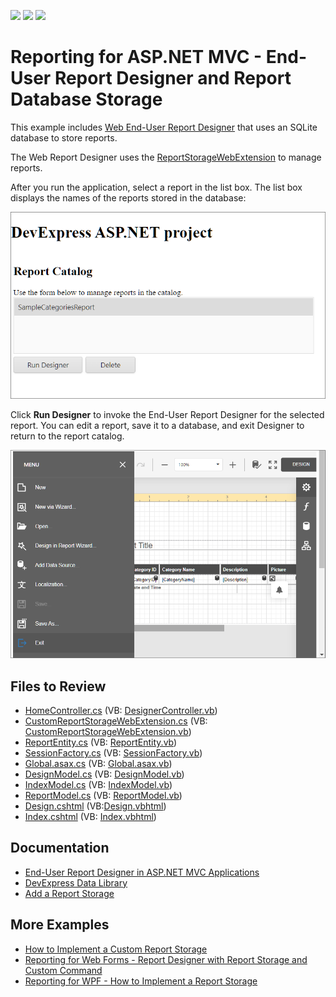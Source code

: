<!-- default badges list -->
![](https://img.shields.io/endpoint?url=https://codecentral.devexpress.com/api/v1/VersionRange/128596503/23.2.3%2B)
[![](https://img.shields.io/badge/Open_in_DevExpress_Support_Center-FF7200?style=flat-square&logo=DevExpress&logoColor=white)](https://supportcenter.devexpress.com/ticket/details/T190370)
[![](https://img.shields.io/badge/📖_How_to_use_DevExpress_Examples-e9f6fc?style=flat-square)](https://docs.devexpress.com/GeneralInformation/403183)
<!-- default badges end -->
# Reporting for ASP.NET MVC - End-User Report Designer and Report Database Storage

This example includes [Web End-User Report Designer](https://docs.devexpress.com/XtraReports/400216/web-reporting/asp-net-mvc-reporting/end-user-report-designer) that uses an SQLite database to store reports. 

The Web Report Designer uses the [ReportStorageWebExtension](https://documentation.devexpress.com/XtraReports/clsDevExpressXtraReportsWebExtensionsReportStorageWebExtensiontopic.aspx) to manage reports.

After you run the application, select a report in the list box. The list box displays the names of the reports stored in the database:

![](Images/report-catalog.png)

Click **Run Designer** to invoke the End-User Report Designer for the selected report. You can edit a report, save it to a database, and exit Designer to return to the report catalog.

![](Images/report-designer.png)

## Files to Review

 - [HomeController.cs](CS/Mvc_DbStorage_Sample/Controllers/HomeController.cs) (VB: [DesignerController.vb](VB/Mvc_DbStorage_Sample_VB/Controllers/HomeController.vb))  
 - [CustomReportStorageWebExtension.cs](CS/Mvc_DbStorage_Sample/Services/CustomReportStorageWebExtension.cs) (VB: [CustomReportStorageWebExtension.vb](VB/Mvc_DbStorage_Sample_VB/Services/CustomReportStorageWebExtension.vb))  
 - [ReportEntity.cs](CS/Mvc_DbStorage_Sample/DAL/ReportEntity.cs) (VB: [ReportEntity.vb](VB/Mvc_DbStorage_Sample_VB/DAL/ReportEntity.vb))  
 - [SessionFactory.cs](CS/Mvc_DbStorage_Sample/DAL/SessionFactory.cs) (VB: [SessionFactory.vb](VB/Mvc_DbStorage_Sample_VB/DAL/SessionFactory.vb))  
 - [Global.asax.cs](CS/Mvc_DbStorage_Sample/Global.asax.cs) (VB: [Global.asax.vb](VB/Mvc_DbStorage_Sample_VB/Global.asax.vb))  
 - [DesignModel.cs](CS/Mvc_DbStorage_Sample/Models/DesignModel.cs) (VB: [DesignModel.vb](VB/Mvc_DbStorage_Sample_VB/Models/DesignModel.vb))  
 - [IndexModel.cs](CS/Mvc_DbStorage_Sample/Models/IndexModel.cs) (VB: [IndexModel.vb](VB/Mvc_DbStorage_Sample_VB/Models/IndexModel.vb))  
 - [ReportModel.cs](CS/Mvc_DbStorage_Sample/Models/ReportModel.cs) (VB: [ReportModel.vb](VB/Mvc_DbStorage_Sample_VB/Models/Reportmodel.vb))  
 - [Design.cshtml](CS/Mvc_DbStorage_Sample/Views/Home/Designer.cshtml) (VB:[Design.vbhtml](VB/Mvc_DbStorage_Sample_VB/Views/Home/Designer.vbhtml))  
 - [Index.cshtml](CS/Mvc_DbStorage_Sample/Views/Home/Index.cshtml) (VB: [Index.vbhtml](VB/Mvc_DbStorage_Sample_VB/Views/Home/Index.vbhtml))

 ## Documentation

- [End-User Report Designer in ASP.NET MVC Applications](https://docs.devexpress.com/XtraReports/400216/web-reporting/asp-net-mvc-reporting/end-user-report-designer-in-asp-net-mvc-applications)
- [DevExpress Data Library](https://docs.devexpress.com/CoreLibraries/17541/devexpress-data-library)
 - [Add a Report Storage](https://docs.devexpress.com/XtraReports/400204/web-reporting/asp-net-mvc-reporting/end-user-report-designer/add-a-report-storage)

 ## More Examples

 - [How to Implement a Custom Report Storage](https://github.com/DevExpress-Examples/reporting-winforms-custom-report-storage)
 - [Reporting for Web Forms - Report Designer with Report Storage and Custom Command](https://github.com/DevExpress-Examples/reporting-web-forms-designer-storage)
 - [Reporting for WPF - How to Implement a Report Storage](https://github.com/DevExpress-Examples/Reporting_wpf-end-user-report-designer-how-to-implement-a-report-storage-t292945)

